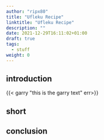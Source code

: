 ```yaml
---
author: "ripx80"
title: "Ufleku Recipe"
linktitle: "Ufleku Recipe"
description: ""
date: 2021-12-29T16:11:02+01:00
draft: true
tags:
  - stuff
weight: 0
---
```


## introduction

{{< garry "this is the garry text" err>}}

## short

## conclusion
